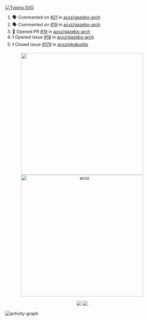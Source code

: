 [![Typing SVG](https://readme-typing-svg.herokuapp.com?size=16&color=AFFFA3&multiline=true&height=75&lines=contributing+to+robotics%2Faerospace%2Fml%2Fgpu+software;packaging+it+for+archlinux;ricer)](https://git.io/typing-svg)

<!--START_SECTION:activity-->
1. 🗣 Commented on [#21](https://github.com/acxz/gazebo-arch/issues/21) in [acxz/gazebo-arch](https://github.com/acxz/gazebo-arch)
2. 🗣 Commented on [#19](https://github.com/acxz/gazebo-arch/issues/19) in [acxz/gazebo-arch](https://github.com/acxz/gazebo-arch)
3. 💪 Opened PR [#19](https://github.com/acxz/gazebo-arch/pull/19) in [acxz/gazebo-arch](https://github.com/acxz/gazebo-arch)
4. ❗️ Opened issue [#18](https://github.com/acxz/gazebo-arch/issues/18) in [acxz/gazebo-arch](https://github.com/acxz/gazebo-arch)
5. ❗️ Closed issue [#179](https://github.com/acxz/pkgbuilds/issues/179) in [acxz/pkgbuilds](https://github.com/acxz/pkgbuilds)
<!--END_SECTION:activity-->

<p align="center">
  <img width="400em" src=https://github-readme-stats.vercel.app/api?username=acxz&include_all_commits=true&show_icons=true />
  <img width="400em" src="https://github-readme-streak-stats.herokuapp.com/?user=acxz&" alt="acxz" />
</p>

<p align="center">
  <img src=https://github-readme-stats.vercel.app/api/top-langs/?username=acxz&layout=compact />
  <img src=https://github-profile-trophy.vercel.app/?username=acxz&row=2&column=4 />
</p>

![activity-graph](https://activity-graph.herokuapp.com/graph?username=acxz&theme=aqua)
